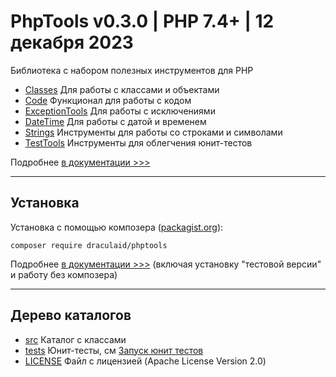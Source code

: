 # PhpTools v0.3.0 | PHP 7.4+ | 12 декабря 2023

Библиотека с набором полезных инструментов для PHP

* [Classes](src/Classes) Для работы с классами и объектами
* [Code](src/Classes) Функционал для работы с кодом
* [ExceptionTools](src/ExceptionTools) Для работы с исключениями
* [DateTime](src/DateTime) Для работы с датой и временем
* [Strings](src/Strings) Инструменты для работы со строками и символами
* [TestTools](src/TestTools) Инструменты для облегчения юнит-тестов

Подробнее [в документации >>>](Documentation-ru/README.md)

---

## Установка

Установка с помощью композера ([packagist.org](https://packagist.org/packages/draculaid/phptools)):

```shell
composer require draculaid/phptools
```

Подробнее [в документации >>>](Documentation-ru/install.md) (включая установку "тестовой версии" и работу без композера)

---

## Дерево каталогов

* [src](/src) Каталог с классами
* [tests](/tests) Юнит-тесты, см [Запуск юнит тестов](/tests/README.md)
* [LICENSE](LICENSE) Файл с лицензией (Apache License Version 2.0)
